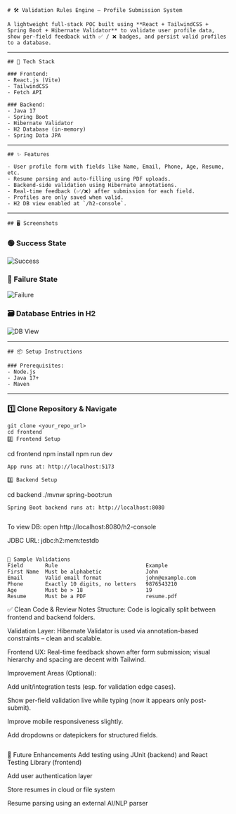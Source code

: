 ```
# 🛠️ Validation Rules Engine – Profile Submission System

A lightweight full-stack POC built using **React + TailwindCSS + Spring Boot + Hibernate Validator** to validate user profile data, show per-field feedback with ✅ / ❌ badges, and persist valid profiles to a database.
```
---
```
## 🚀 Tech Stack

### Frontend:
- React.js (Vite)
- TailwindCSS
- Fetch API

### Backend:
- Java 17
- Spring Boot
- Hibernate Validator
- H2 Database (in-memory)
- Spring Data JPA
```
---
```
## ✨ Features

- User profile form with fields like Name, Email, Phone, Age, Resume, etc.
- Resume parsing and auto-filling using PDF uploads.
- Backend-side validation using Hibernate annotations.
- Real-time feedback (✅/❌) after submission for each field.
- Profiles are only saved when valid.
- H2 DB view enabled at `/h2-console`.
```
---
```
## 🖥️ Screenshots
```
### 🟢 Success State

![Success](./screenshots/Screenshot%202025-06-27%20at%204.17.23 AM.png)

### 🔴 Failure State

![Failure](./screenshots/Screenshot%202025-06-27%20at%204.15.16 AM.png)

### 🗃️ Database Entries in H2

![DB View](./screenshots/Screenshot%202025-06-27%20at%204.18.24 AM.png)

---

```
## 📦 Setup Instructions

### Prerequisites:
- Node.js
- Java 17+
- Maven
```
---

### 1️⃣ Clone Repository & Navigate

```
git clone <your_repo_url>
cd frontend
2️⃣ Frontend Setup
```
cd frontend
npm install
npm run dev
```
App runs at: http://localhost:5173

3️⃣ Backend Setup
```
cd backend
./mvnw spring-boot:run
```
Spring Boot backend runs at: http://localhost:8080


```
To view DB: open http://localhost:8080/h2-console

JDBC URL: jdbc:h2:mem:testdb
```

📄 Sample Validations
Field	    Rule	                        Example
First Name	Must be alphabetic	            John
Email	    Valid email format	            john@example.com
Phone	    Exactly 10 digits, no letters	9876543210
Age	        Must be > 18	                19
Resume	    Must be a PDF	                resume.pdf

```
✅ Clean Code & Review Notes
Structure: Code is logically split between frontend and backend folders.

Validation Layer: Hibernate Validator is used via annotation-based constraints – clean and scalable.

Frontend UX: Real-time feedback shown after form submission; visual hierarchy and spacing are decent with Tailwind.

Improvement Areas (Optional):

Add unit/integration tests (esp. for validation edge cases).

Show per-field validation live while typing (now it appears only post-submit).

Improve mobile responsiveness slightly.

Add dropdowns or datepickers for structured fields.
```

```
🧪 Future Enhancements
Add testing using JUnit (backend) and React Testing Library (frontend)

Add user authentication layer

Store resumes in cloud or file system

Resume parsing using an external AI/NLP parser
```


